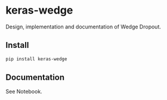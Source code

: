 # keras-wedge
Design, implementation and documentation of Wedge Dropout.

## Install

```bash
pip install keras-wedge
```

## Documentation

See Notebook.
